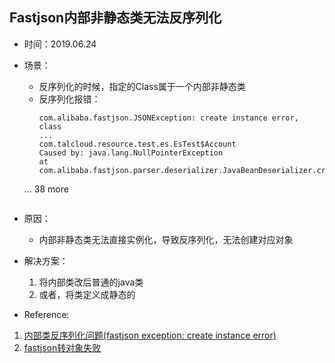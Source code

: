 ## Fastjson内部非静态类无法反序列化

+ 时间：2019.06.24
+ 场景：
  + 反序列化的时候，指定的Class属于一个内部非静态类
  + 反序列化报错：
    ```
    com.alibaba.fastjson.JSONException: create instance error, class 
    ...
    com.talcloud.resource.test.es.EsTest$Account
    Caused by: java.lang.NullPointerException
    at com.alibaba.fastjson.parser.deserializer.JavaBeanDeserializer.createInstance(JavaBeanDeserializer.java:201)
  ... 38 more
    ```

+ 原因：
  + 内部非静态类无法直接实例化，导致反序列化，无法创建对应对象

+ 解决方案：
  1. 将内部类改后普通的java类
  2. 或者，将类定义成静态的

+ Reference:
1. [内部类反序列化问题(fastjson exception: create instance error)](https://blog.csdn.net/xktxoo/article/details/78175997)
2. [fastjson转对象失败](https://github.com/alibaba/fastjson/issues/302)